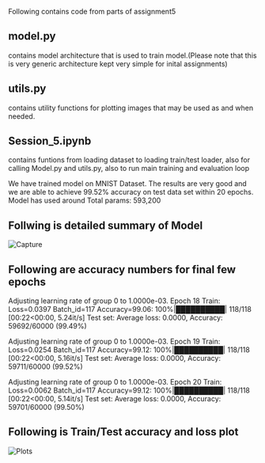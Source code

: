 Following contains code from parts of assignment5

## model.py 
contains model architecture that is used to train model.(Please note that this is very generic architecture kept very simple for inital assignments)

## utils.py 
contains utility functions for plotting images that may be used as and when needed.

## Session_5.ipynb 
contains funtions from loading dataset to loading train/test loader, also for calling Model.py and utils.py, also to run main training and evaluation loop

We have trained model  on MNIST Dataset. The results are very good and we are able to achieve 99.52% accuracy on test data set within 20 epochs.
Model has used around Total params: 593,200

## Follwing is detailed summary of Model
![Capture](https://github.com/gdeotale/ERA/assets/8176219/e2dca18d-b6ba-4bd4-83dd-0de99fb53b23)

## Following are accuracy numbers for final few epochs
Adjusting learning rate of group 0 to 1.0000e-03.
Epoch 18
Train: Loss=0.0397 Batch_id=117 Accuracy=99.06: 100%|██████████| 118/118 [00:22<00:00,  5.24it/s]
Test set: Average loss: 0.0000, Accuracy: 59692/60000 (99.49%)

Adjusting learning rate of group 0 to 1.0000e-03.
Epoch 19
Train: Loss=0.0254 Batch_id=117 Accuracy=99.12: 100%|██████████| 118/118 [00:22<00:00,  5.16it/s]
Test set: Average loss: 0.0000, Accuracy: 59711/60000 (99.52%)

Adjusting learning rate of group 0 to 1.0000e-03.
Epoch 20
Train: Loss=0.0062 Batch_id=117 Accuracy=99.12: 100%|██████████| 118/118 [00:22<00:00,  5.14it/s]
Test set: Average loss: 0.0000, Accuracy: 59701/60000 (99.50%)


## Following is Train/Test accuracy and loss plot
![Plots](https://github.com/gdeotale/ERA/assets/8176219/81788eb1-ea56-442a-946f-41b682388b47)
